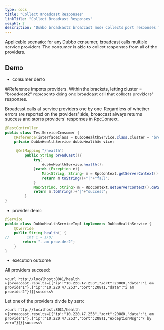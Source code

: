 ```yaml
---
type: docs
title: "Collect Broadcast Responses"
linkTitle: "Collect Broadcast Responses"
weight: 3
description: "Dubbo broadcast2 broadcast mode collects port responses from all providers"
---
```


Applicable scenario: for any Dubbo consumer, broadcast calls multiple service providers. The consumer is able to collect responses from all of the providers. 

## Demo

- consumer demo

@Reference imports providers. Within the brackets, letting cluster = "broadcast2" represents doing one broadcast call that collects providers' responses. 

Broadcast calls all service providers one by one. Regardless of whether errors are reported on the providers' side, broadcast always returns success and stores 
providers' responses in RpcContext. 

```java
@RestController
public class TestServiceConsumer {
    @Reference(interfaceClass = DubboHealthService.class,cluster = "broadcast2")
    private DubboHealthService dubboHealthService;
    
     @GetMapping("/health")
         public String broadCast(){
             try{
                 dubboHealthService.health();
             }catch (Exception e){
                 Map<String, String> m = RpcContext.getServerContext().getAttachments();
                 return m.toString()+"|"+"fail";
             }
             Map<String, String> m = RpcContext.getServerContext().getAttachments();
             return m.toString()+"|"+"success";
         }
}
```

- provider demo

```java
@Service
public class DubboHealthServiceImpl implements DubboHealthService {
    @Override
    public String health() {
//        int i = 1/0;
        return "i am provider2";
    }
}
```

- execution outcome

All providers succeed:

```
>curl http://localhost:8081/health
>{broadcast.results=[{"ip":"10.220.47.253","port":20880,"data":"i am provider1"},{"ip":"10.220.47.253","port":20881,"data":"i am provider2"}]}|success%  
```

Let one of the providers divide by zero:

```
>curl http://localhost:8081/health
>{broadcast.results=[{"ip":"10.220.47.253","port":20880,"data":"i am provider1"},{"ip":"10.220.47.253","port":20881,"exceptionMsg":"/ by zero"}]}|success%     
```
